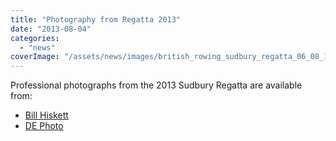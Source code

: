 ```yaml
---
title: "Photography from Regatta 2013"
date: "2013-08-04"
categories: 
  - "news"
coverImage: "/assets/news/images/british_rowing_sudbury_regatta_06_08_11_0664001.jpg"
---
```


Professional photographs from the 2013 Sudbury Regatta are available from:

- [Bill Hiskett](http://www.hiskett.net/Sports/Sudbury-Regatta-2013/30959317_K4dNjk#!i=2677354601&k=cpdQC5w)
- [DE Photo](http://www.dephoto.biz/Search/Search.aspx?Path=Watersports\Sudbury%20Rowing%20Club\2013\Subury%20Regatta)
